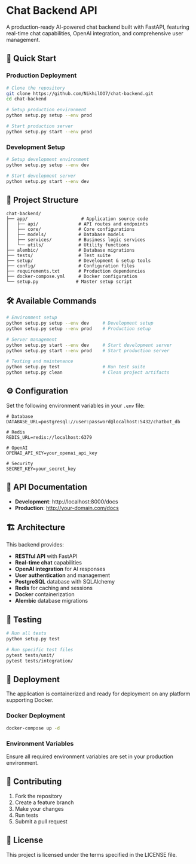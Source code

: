 # Chat Backend API

A production-ready AI-powered chat backend built with FastAPI, featuring real-time chat capabilities, OpenAI integration, and comprehensive user management.

## 🚀 Quick Start

### Production Deployment
```bash
# Clone the repository
git clone https://github.com/NikhilOO7/chat-backend.git
cd chat-backend

# Setup production environment
python setup.py setup --env prod

# Start production server
python setup.py start --env prod
```

### Development Setup
```bash
# Setup development environment
python setup.py setup --env dev

# Start development server  
python setup.py start --env dev
```

## 📁 Project Structure

```
chat-backend/
├── app/                    # Application source code
│   ├── api/               # API routes and endpoints
│   ├── core/              # Core configurations
│   ├── models/            # Database models
│   ├── services/          # Business logic services
│   └── utils/             # Utility functions
├── alembic/               # Database migrations
├── tests/                 # Test suite
├── setup/                 # Development & setup tools
├── config/                # Configuration files
├── requirements.txt       # Production dependencies
├── docker-compose.yml     # Docker configuration
└── setup.py              # Master setup script
```

## 🛠️ Available Commands

```bash
# Environment setup
python setup.py setup --env dev     # Development setup
python setup.py setup --env prod    # Production setup

# Server management
python setup.py start --env dev     # Start development server
python setup.py start --env prod    # Start production server

# Testing and maintenance
python setup.py test                # Run test suite
python setup.py clean               # Clean project artifacts
```

## ⚙️ Configuration

Set the following environment variables in your `.env` file:

```env
# Database
DATABASE_URL=postgresql://user:password@localhost:5432/chatbot_db

# Redis
REDIS_URL=redis://localhost:6379

# OpenAI
OPENAI_API_KEY=your_openai_api_key

# Security
SECRET_KEY=your_secret_key
```

## 📖 API Documentation

- **Development**: http://localhost:8000/docs
- **Production**: http://your-domain.com/docs

## 🏗️ Architecture

This backend provides:

- **RESTful API** with FastAPI
- **Real-time chat** capabilities
- **OpenAI integration** for AI responses
- **User authentication** and management
- **PostgreSQL** database with SQLAlchemy
- **Redis** for caching and sessions
- **Docker** containerization
- **Alembic** database migrations

## 🧪 Testing

```bash
# Run all tests
python setup.py test

# Run specific test files
pytest tests/unit/
pytest tests/integration/
```

## 🚀 Deployment

The application is containerized and ready for deployment on any platform supporting Docker.

### Docker Deployment
```bash
docker-compose up -d
```

### Environment Variables
Ensure all required environment variables are set in your production environment.

## 🤝 Contributing

1. Fork the repository
2. Create a feature branch
3. Make your changes
4. Run tests
5. Submit a pull request

## 📄 License

This project is licensed under the terms specified in the LICENSE file.
